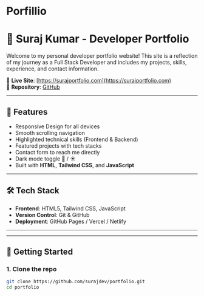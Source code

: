 # Porfillio

# 💼 Suraj Kumar - Developer Portfolio

Welcome to my personal developer portfolio website! This site is a reflection of my journey as a Full Stack Developer and includes my projects, skills, experience, and contact information.

🔗 **Live Site**: [https://surajportfolio.com](https://surajportfolio.com)  
📂 **Repository**: [GitHub](https://github.com/surajdev/portfolio)

---

## 📌 Features

- Responsive Design for all devices
- Smooth scrolling navigation
- Highlighted technical skills (Frontend & Backend)
- Featured projects with tech stacks
- Contact form to reach me directly
- Dark mode toggle 🌙 / ☀️
- Built with **HTML**, **Tailwind CSS**, and **JavaScript**

---

## 🛠️ Tech Stack

- **Frontend**: HTML5, Tailwind CSS, JavaScript
- **Version Control**: Git & GitHub
- **Deployment**: GitHub Pages / Vercel / Netlify

---



---

## 🚀 Getting Started

### 1. Clone the repo
```bash
git clone https://github.com/surajdev/portfolio.git
cd portfolio
